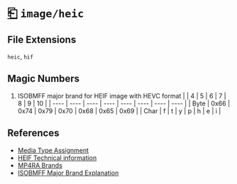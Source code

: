 # [⎗](../README.md) `image/heic`

## File Extensions

`heic`, `hif`

## Magic Numbers

1. ISOBMFF major brand for HEIF image with HEVC format
   | | 4 | 5 | 6 | 7 | 8 | 9 | 10 |
   | ---- | ---- | ---- | ---- | ---- | ---- | ---- | ---- |
   | Byte | 0x66 | 0x74 | 0x79 | 0x70 | 0x68 | 0x65 | 0x69 |
   | Char | f | t | y | p | h | e | i |

## References

- [Media Type Assignment](https://www.iana.org/assignments/media-types/image/heic)
- [HEIF Technical information](https://nokiatech.github.io/heif/technical.html)
- [MP4RA Brands](https://mp4ra.org/registered-types/brands)
- [ISOBMFF Major Brand Explanation](https://www.ftyps.com/what.html)
